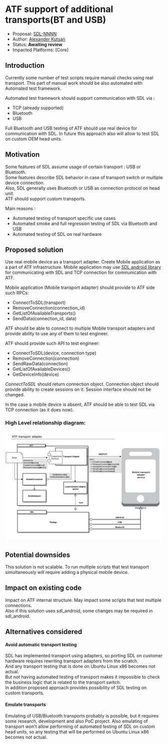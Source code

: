 # ATF support of additional transports(BT and USB)

* Proposal: [SDL-NNNN](NNNN-atf-additional-transports.md)
* Author: [Alexander Kutsan](https://github.com/LuxoftAKutsan)
* Status: **Awaiting review**
* Impacted Platforms: [Core]

## Introduction

Currently some number of test scripts require manual checks using real transport. 
This part of manual work should be also automated with Automated test framework.

Automated test framework should support communication with SDL via :
 - TCP (already supported)
 - Bluetooth
 - USB
 
Full Bluetooth and USB testing of ATF should use real device for communication with SDL.
In future this approach also will allow to test SDL on custom OEM head units.

## Motivation

Some features of SDL assume usage of certain transport : USB or Bluetooth.  
Some features describe SDL behavior in case of transport switch or multiple device connection.  
Also, SDL generally uses Bluetooth or USB as connection protocol on head unit.  
ATF should support custom transports. 

Main reasons :
 - Automated testing of transport specific use cases
 - Automated smoke and full regression testing of SDL via Bluetooth and USB
 - Automated testing of SDL on real hardware
 
## Proposed solution

Use real mobile device as a transport adapter.
Create Mobile application as a part of ATF infrastructure. 
Mobile application may use [SDL android library](https://github.com/smartdevicelink/sdl_android)
for communicating with SDL and TCP connection for communication with ATF.

Mobile application (Mobile transport adapter) should provide to ATF side such RPCs:
 - ConnectToSDL(transport)
 - RemoveConnection(connection_id)
 - GetListOfAvailableTransports()
 - SendData(connection_id, data)
 
ATF should be able to connect to multiple Mobile transport adapters and provide ability to use any of them to test engineer. 

ATF should provide such API to test engineer: 
 - ConnectToSDL(device, connection type)
 - RemoveConnection(connection)
 - SendRawData(connection)
 - GetListOfAvailableDevices()
 - GetDeviceInfo(device)
 
_СonnectToSDL_ should return connection object.
Connection object should provide ability to create sessions on it. Session interface should not be changed.  

In the case a mobile device is absent, ATF should be able to test SDL via TCP connection (as it does now).

### High Level relationship diagram: 
![High Level relationship diagram](/assets/proposals/nnnn-ATF-Additional-Transports/atf_transport_adapter.png)

## Potential downsides

This solution is not scalable. 
To run multiple scripts that test transport simultaneously will require adding a physical mobile device.

## Impact on existing code

Impact on ATF internal structure.
May impact some scripts that test multiple connections.  
Also if this solution uses sdl_android, some changes may be required in sdl_android. 

## Alternatives considered

#### Avoid automatic transport testing

 SDL has implemented transport using adapters, so porting SDL on customer hardware requires rewriting transport adapters from the scratch.  
 And any transport testing that is done on Ubuntu Linux x86 becomes not actual.  
 But not having automated testing of transport makes it impossible to check the business logic that is related to the transport switch.  
 In addition proposed approach provides possibility of SDL testing on custom transports.
 
 #### Emulate transports
 
 Emulating of USB/Bluetooth transports probably is possible, but it requires some research, development and also PoC project. 
 Also emulating of transport won't allow performing of automated testing of SDL on custom head units, so any testing that will be performed on Ubuntu Linux x86 becomes not actual. 
